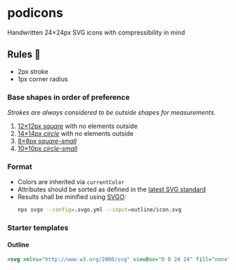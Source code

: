 # podicons

Handwritten 24×24px SVG icons with compressibility in mind

## Rules <span aria-hidden="true">📐</span>

- 2px stroke
- 1px corner radius

### Base shapes in order of preference

_Strokes are always considered to be outside shapes for measurements._

1. [12×12px _square_](./outline/square.svg) with no elements outside
2. [14×14px _circle_](./outline/circle.svg) with no elements outside
3. [8×8px _square-small_](./outline/square-small.svg)
4. [10×10px _circle-small_](./outline/circle-small.svg)

### Format

- Colors are inherited via `currentColor`
- Attributes should be sorted as defined in the [latest SVG standard](https://www.w3.org/TR/SVG2/)
- Results shall be minified using [SVGO](https://github.com/svg/svgo):
  ```bash
  npx svgo --config=.svgo.yml --input=outline/icon.svg
  ```

### Starter templates

#### Outline

```svg
<svg xmlns="http://www.w3.org/2000/svg" viewBox="0 0 24 24" fill="none" stroke="currentColor" stroke-width="2"></svg>
```
